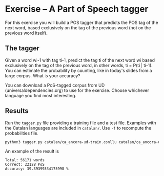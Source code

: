 # Exercise – A Part of Speech tagger
For this exercise you will build a POS tagger that predicts the POS tag of the next word, based
 exclusively on the tag of the previous word (not on the previous word itself).

## The tagger

Given a word wi-1 with tag ti-1, predict the tag ti of the next word wi based exclusively on the tag of the previous word, in other words, ti = P(ti | ti-1). You can estimate the probability by counting, like in today's slides from a large corpus. What is your accuracy?

You can download a PoS-tagged corpus from UD (universaldependencies.org) to use for the exercise. Choose whichever language you find most interesting.

## Results

Run the ```tagger.py``` file providing a training file and a test file. Examples with the Catalan languages are included in ```catalan/```. Use ```-f``` to recompute the probabilities file.

```bash
python3 tagger.py catalan/ca_ancora-ud-train.conllu catalan/ca_ancora-ud-test.conllu
```

An example of the result is

```
Total: 56171 words
Correct: 22128 PoS
Accuracy: 39.39399334175998 %
```

